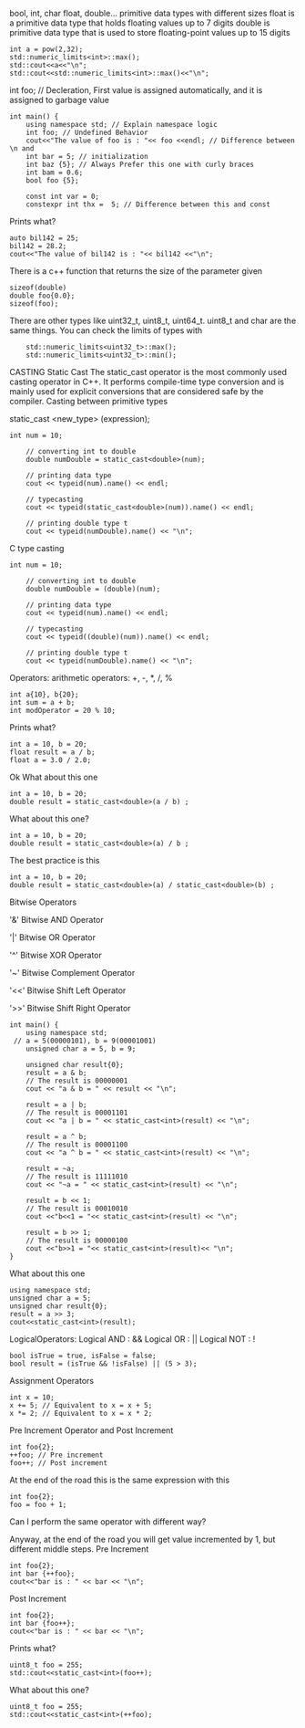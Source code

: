 bool, int, char float, double... primitive data types with different sizes
float is a primitive data type that holds floating values up to 7 digits
double is primitive data type that is used to store floating-point values up to 15 digits

```
int a = pow(2,32);
std::numeric_limits<int>::max();
std::cout<<a<<"\n";
std::cout<<std::numeric_limits<int>::max()<<"\n";
```

int foo; // Decleration, First value is assigned automatically, and it is assigned to garbage value

```
int main() {
    using namespace std; // Explain namespace logic
    int foo; // Undefined Behavior
    cout<<"The value of foo is : "<< foo <<endl; // Difference between \n and
    int bar = 5; // initialization
    int baz {5}; // Always Prefer this one with curly braces
    int bam = 0.6;
    bool foo {5};

    const int var = 0;
    constexpr int thx =  5; // Difference between this and const

```
Prints what?
```
auto bil142 = 25;
bil142 = 28.2;
cout<<"The value of bil142 is : "<< bil142 <<"\n";
```
There is a c++ function that returns the size of the parameter given
```
sizeof(double)
double foo{0.0};
sizeof(foo);
```
There are other types like uint32_t, uint8_t, uint64_t. uint8_t and char are the same things.
You can check the limits of types with
```
    std::numeric_limits<uint32_t>::max();
    std::numeric_limits<uint32_t>::min();
```
CASTING
Static Cast
The static_cast operator is the most commonly used casting operator in C++. It performs compile-time type conversion and is mainly used for explicit conversions that are considered safe by the compiler. Casting between primitive types

static_cast <new_type> (expression);

```
int num = 10;

    // converting int to double
    double numDouble = static_cast<double>(num);

    // printing data type
    cout << typeid(num).name() << endl;

    // typecasting
    cout << typeid(static_cast<double>(num)).name() << endl;

    // printing double type t
    cout << typeid(numDouble).name() << "\n";
```
C type casting
```
int num = 10;

    // converting int to double
    double numDouble = (double)(num);

    // printing data type
    cout << typeid(num).name() << endl;

    // typecasting
    cout << typeid((double)(num)).name() << endl;

    // printing double type t
    cout << typeid(numDouble).name() << "\n";
```
Operators:
arithmetic operators: +, -, *, /, %
```
int a{10}, b{20};
int sum = a + b;
int modOperator = 20 % 10;
```
Prints what?
```
int a = 10, b = 20;
float result = a / b;
float a = 3.0 / 2.0;
```
Ok What about this one
```
int a = 10, b = 20;
double result = static_cast<double>(a / b) ;
```
What about this one?
```
int a = 10, b = 20;
double result = static_cast<double>(a) / b ;
```
The best practice is this
```
int a = 10, b = 20;
double result = static_cast<double>(a) / static_cast<double>(b) ;
```

Bitwise Operators

'&'	Bitwise AND Operator

'|'	Bitwise OR Operator

'^'	Bitwise XOR Operator

'~'	Bitwise Complement Operator

'<<' Bitwise Shift Left Operator

'>>' Bitwise Shift Right Operator
```
int main() {
    using namespace std;
 // a = 5(00000101), b = 9(00001001)
    unsigned char a = 5, b = 9;

    unsigned char result{0};
    result = a & b;
    // The result is 00000001
    cout << "a & b = " << result << "\n";

    result = a | b;
    // The result is 00001101
    cout << "a | b = " << static_cast<int>(result) << "\n";

    result = a ^ b;
    // The result is 00001100
    cout << "a ^ b = " << static_cast<int>(result) << "\n";

    result = ~a;
    // The result is 11111010
    cout << "~a = " << static_cast<int>(result) << "\n";

    result = b << 1;
    // The result is 00010010
    cout <<"b<<1 = "<< static_cast<int>(result) << "\n";

    result = b >> 1;
    // The result is 00000100
    cout <<"b>>1 = "<< static_cast<int>(result)<< "\n";
}
```
What about this one
```
using namespace std;
unsigned char a = 5;
unsigned char result{0};
result = a >> 3;
cout<<static_cast<int>(result);
```

LogicalOperators:
Logical AND  : &&
Logical OR :  || 
Logical NOT : !

```
bool isTrue = true, isFalse = false;
bool result = (isTrue && !isFalse) || (5 > 3);
```

Assignment Operators
```
int x = 10;
x += 5; // Equivalent to x = x + 5;
x *= 2; // Equivalent to x = x * 2;
```
Pre Increment Operator and Post Increment
```
int foo{2};
++foo; // Pre increment
foo++; // Post increment
```
At the end of the road this is the same expression with this
```
int foo{2};
foo = foo + 1;
```
Can I perform the same operator with different way?

Anyway, at the end of the road you will get value incremented by 1, but different middle steps.
Pre Increment
```
int foo{2};
int bar {++foo};
cout<<"bar is : " << bar << "\n";
```
Post Increment
```
int foo{2};
int bar {foo++};
cout<<"bar is : " << bar << "\n";
```


Prints what?
```
uint8_t foo = 255;
std::cout<<static_cast<int>(foo++);
```
What about this one?
```
uint8_t foo = 255;
std::cout<<static_cast<int>(++foo);
```





